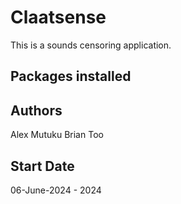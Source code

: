 # Claatsense

This is a sounds censoring application.

## Packages installed



## Authors

Alex Mutuku
Brian Too

## Start Date

06-June-2024 - 2024
